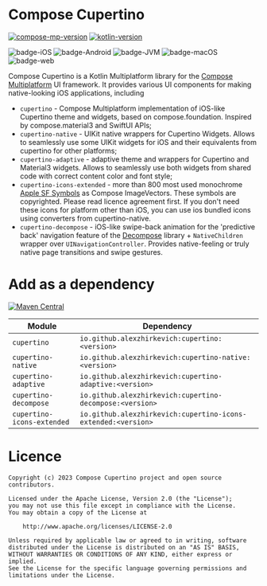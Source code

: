 # Compose Cupertino

[![compose-mp-version](https://img.shields.io/badge/compose--multiplatform-1.5.11-blue)](https://github.com/JetBrains/compose-multiplatform)
[![kotlin-version](https://img.shields.io/badge/kotlin-1.9.21-blue)](https://github.com/JetBrains/compose-jb)

![badge-iOS](https://img.shields.io/badge/Platform-iOS-lightgray)
![badge-Android](https://img.shields.io/badge/Platform-Android-brightgreen)
![badge-JVM](https://img.shields.io/badge/Platform-JVM-orange)
![badge-macOS](https://img.shields.io/badge/Platform-macOS-purple)
![badge-web](https://img.shields.io/badge/Platform-Web-blue)

Compose Cupertino is a Kotlin Multiplatform library for the [Compose Multiplatform](https://github.com/JetBrains/compose-multiplatform) UI framework.
It provides various UI components for making native-looking iOS applications, including
- `cupertino` - Compose Multiplatform implementation of iOS-like Cupertino theme and widgets, based on compose.foundation. Inspired by compose.material3 and SwiftUI APIs;
- `cupertino-native` - UIKit native wrappers for Cupertino Widgets. Allows to seamlessly use some UIKit widgets for iOS and their equivalents from cupertino for other platforms;
- `cupertino-adaptive` - adaptive theme and wrappers for Cupertino and Material3 widgets. Allows to seamlessly use both widgets from shared code with correct content color and font style;
- `cupertino-icons-extended` - more than 800 most used monochrome [Apple SF Symbols](https://developer.apple.com/sf-symbols/) as Compose ImageVectors.
These symbols are copyrighted. Please read licence agreement first.
If you don't need these icons for platform other than iOS, you can use ios bundled icons using converters from cupertino-native. 
- `cupertino-decompose` - iOS-like swipe-back animation for the 'predictive back' navigation feature of the [Decompose](https://github.com/arkivanov/Decompose) library + `NativeChildren` wrapper over `UINavigationController`.
Provides native-feeling or truly native page transitions and swipe gestures.

# Add as a dependency

[![Maven Central](https://maven-badges.herokuapp.com/maven-central/io.github.alexzhirkevich/cupertino/badge.svg)](https://maven-badges.herokuapp.com/maven-central/io.github.alexzhirkevich/cupertino)

| Module                     | Dependency                                                    |
|----------------------------|---------------------------------------------------------------|
| `cupertino`                | `io.github.alexzhirkevich:cupertino:<version>`                |
| `cupertino-native`         | `io.github.alexzhirkevich:cupertino-native:<version>`         |
| `cupertino-adaptive`       | `io.github.alexzhirkevich:cupertino-adaptive:<version>`       |
| `cupertino-decompose`      | `io.github.alexzhirkevich:cupertino-decompose:<version>`      |
| `cupertino-icons-extended` | `io.github.alexzhirkevich:cupertino-icons-extended:<version>` |

# Licence

```
Copyright (c) 2023 Compose Cupertino project and open source contributors.

Licensed under the Apache License, Version 2.0 (the "License");
you may not use this file except in compliance with the License.
You may obtain a copy of the License at

    http://www.apache.org/licenses/LICENSE-2.0
    
Unless required by applicable law or agreed to in writing, software
distributed under the License is distributed on an "AS IS" BASIS,
WITHOUT WARRANTIES OR CONDITIONS OF ANY KIND, either express or implied.
See the License for the specific language governing permissions and
limitations under the License.
```

